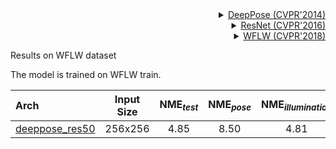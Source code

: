<!-- [ALGORITHM] -->

<details>
<summary align="right"><a href="http://openaccess.thecvf.com/content_cvpr_2014/html/Toshev_DeepPose_Human_Pose_2014_CVPR_paper.html">DeepPose (CVPR'2014)</a></summary>

```bibtex
@inproceedings{toshev2014deeppose,
  title={Deeppose: Human pose estimation via deep neural networks},
  author={Toshev, Alexander and Szegedy, Christian},
  booktitle={Proceedings of the IEEE conference on computer vision and pattern recognition},
  pages={1653--1660},
  year={2014}
}
```

</details>

<!-- [BACKBONE] -->

<details>
<summary align="right"><a href="http://openaccess.thecvf.com/content_cvpr_2016/html/He_Deep_Residual_Learning_CVPR_2016_paper.html">ResNet (CVPR'2016)</a></summary>

```bibtex
@inproceedings{he2016deep,
  title={Deep residual learning for image recognition},
  author={He, Kaiming and Zhang, Xiangyu and Ren, Shaoqing and Sun, Jian},
  booktitle={Proceedings of the IEEE conference on computer vision and pattern recognition},
  pages={770--778},
  year={2016}
}
```

</details>

<!-- [DATASET] -->

<details>
<summary align="right"><a href="http://openaccess.thecvf.com/content_cvpr_2018/html/Wu_Look_at_Boundary_CVPR_2018_paper.html">WFLW (CVPR'2018)</a></summary>

```bibtex
@inproceedings{wu2018look,
  title={Look at boundary: A boundary-aware face alignment algorithm},
  author={Wu, Wayne and Qian, Chen and Yang, Shuo and Wang, Quan and Cai, Yici and Zhou, Qiang},
  booktitle={Proceedings of the IEEE conference on computer vision and pattern recognition},
  pages={2129--2138},
  year={2018}
}
```

</details>

Results on WFLW dataset

The model is trained on WFLW train.

| Arch       | Input Size | NME<sub>*test*</sub> | NME<sub>*pose*</sub> | NME<sub>*illumination*</sub> | NME<sub>*occlusion*</sub> | NME<sub>*blur*</sub> | NME<sub>*makeup*</sub> | NME<sub>*expression*</sub> |    ckpt    |    log    |
| :--------- | :--------: | :------------------: | :------------------: | :--------------------------: | :-----------------------: | :------------------: | :--------------------: | :------------------------: | :--------: | :-------: |
| [deeppose_res50](/configs/face_2d_keypoint/topdown_regression/wflw/td-reg_res50_8x64e-210e_wflw-256x256.py) |  256x256   |         4.85         |         8.50         |             4.81             |           5.69            |         5.45         |          4.82          |            5.20            | [ckpt](https://download.openmmlab.com/mmpose/face/deeppose/deeppose_res50_wflw_256x256-92d0ba7f_20210303.pth) | [log](https://download.openmmlab.com/mmpose/face/deeppose/deeppose_res50_wflw_256x256_20210303.log.json) |
